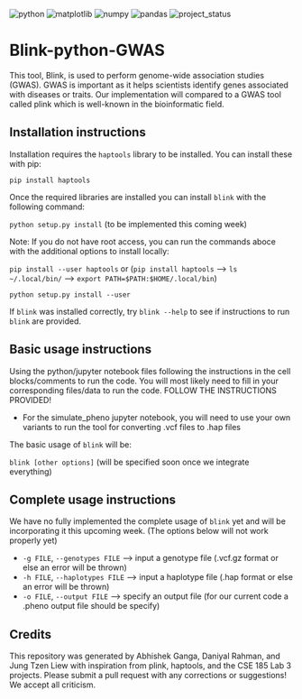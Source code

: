 ![python](https://img.shields.io/badge/python-3.9.5-green)
![matplotlib](https://img.shields.io/badge/matplotlib-3.4.2-red)
![numpy](https://img.shields.io/badge/numpy-1.21.1-blue)
![pandas](https://img.shields.io/badge/pandas-1.5.3-white)
![project_status](https://img.shields.io/badge/project__status-work%20in%20progress-orange)

# Blink-python-GWAS
This tool, Blink, is used to perform genome-wide association studies (GWAS). GWAS is important as it helps scientists identify genes associated with diseases or traits. Our implementation will compared to a GWAS tool called plink which is well-known in the bioinformatic field.

## Installation instructions
Installation requires the `haptools` library to be installed. You can install these with pip:

`pip install haptools`

Once the required libraries are installed you can install `blink` with the following command:

`python setup.py install` (to be implemented this coming week)

Note: If you do not have root access, you can run the commands aboce with the additional options to install locally:

`pip install --user haptools` or (`pip install haptools` --> `ls ~/.local/bin/` --> `export PATH=$PATH:$HOME/.local/bin`)

`python setup.py install --user`

If `blink` was installed correctly, try `blink --help` to see if instructions to run `blink` are provided.

## Basic usage instructions
Using the python/jupyter notebook files following the instructions in the cell blocks/comments to run the code. You will most likely need to fill in your corresponding files/data to run the code. FOLLOW THE INSTRUCTIONS PROVIDED!
* For the simulate_pheno jupyter notebook, you will need to use your own variants to run the tool for converting .vcf files to .hap files

The basic usage of `blink` will be: 

`blink [other options]` (will be specified soon once we integrate everything)

## Complete usage instructions 
We have no fully implemented the complete usage of `blink` yet and will be incorporating it this upcoming week. (The options below will not work properly yet)
* `-g FILE`, `--genotypes FILE` --> input a genotype file (.vcf.gz format or else an error will be thrown)
* `-h FILE`, `--haplotypes FILE` --> input a haplotype file (.hap format or else an error will be thrown)
* `-o FILE`, `--output FILE` --> specify an output file (for our current code a .pheno output file should be specify)

## Credits
This repository was generated by Abhishek Ganga, Daniyal Rahman, and Jung Tzen Liew with inspiration from plink, haptools, and the CSE 185 Lab 3 projects. Please submit a pull request with any corrections or suggestions! We accept all criticism.
